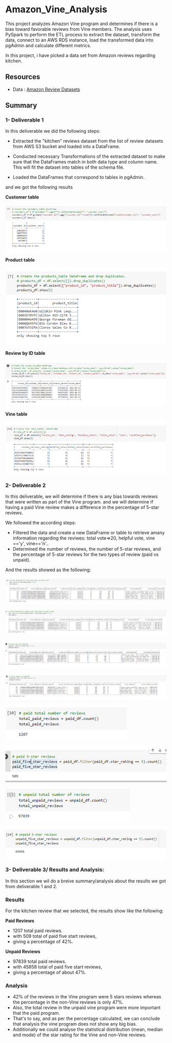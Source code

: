# Amazon_Vine_Analysis

This project analyzes Amazon Vine program and determines if there is a bias toward favorable reviews from Vine members.
The analysis uses PySpark to perform the ETL process to extract the dataset, transform the data, connect to an AWS RDS instance, load the transformed data into pgAdmin and calculate different metrics.

In this project, i have picked a data set from Amazon reviews regarding kitchen.


## Resources
- Data : [Amazon Review Datasets](https://s3.amazonaws.com/amazon-reviews-pds/tsv/index.txt)

## Summary 

### 1- Deliverable 1

In this deliverable we did the following steps:

- Extracted the "kitchen" reviews dataset from the list of review datasets from AWS S3 bucket and loaded into a DataFrame.

- Conducted necessary Transformations of the extracted dataset to make sure that the DataFrames match in both data type and column name. This will fit the dataset into tables of the schema file.

- Loaded the DataFrames that correspond to tables in pgAdmin.

and we got the following results

**Customer table**

![images](https://github.com/morriscomia/Amazon_Vine_Analysis/blob/main/Resources/Customer_table.PNG)

**Product table**

![Product_table](https://github.com/morriscomia/Amazon_Vine_Analysis/blob/main/Resources/Product_table.png)

**Review by ID table**

![Review_ID_table](https://github.com/morriscomia/Amazon_Vine_Analysis/blob/main/Resources/Review_ID_table.PNG)

**Vine table**

![vine_table](https://github.com/morriscomia/Amazon_Vine_Analysis/blob/main/Resources/vine_table.PNG)



### 2- Deliverable 2

In this deliverable, we will determine if there is any bias towards reviews that were written as part of the Vine program. and we will determine if having a paid Vine review makes a difference in the percentage of 5-star reviews.

We followed the according steps:

- Filtered the data and create a new DataFrame or table to retrieve amany information regarding the reviwes: total vote=>20, helpful vote, vine =='y', vine=='n'..
- Determined the number of reviews, the number of 5-star reviews, and the percentage of 5-star reviews for the two types of review (paid vs unpaid).

And the results showed as the following:

![total_vote](https://github.com/morriscomia/Amazon_Vine_Analysis/blob/main/Resources/total_vote.PNG)

![helpful_vote](https://github.com/morriscomia/Amazon_Vine_Analysis/blob/main/Resources/helpful_vote.PNG)

![vine_y](https://github.com/morriscomia/Amazon_Vine_Analysis/blob/main/Resources/vine_y.PNG)

![vine_n](https://github.com/morriscomia/Amazon_Vine_Analysis/blob/main/Resources/vine_n.PNG)

![total_paid_reviews](https://github.com/morriscomia/Amazon_Vine_Analysis/blob/main/Resources/total_paid_reviews.PNG)

![five_star_Reviews](https://github.com/morriscomia/Amazon_Vine_Analysis/blob/main/Resources/five_star_Reviews.PNG)

![total_unpaid_reviews](https://github.com/morriscomia/Amazon_Vine_Analysis/blob/main/Resources/total_unpaid_reviews.PNG)

![unpaid_five_star_reviews](https://github.com/morriscomia/Amazon_Vine_Analysis/blob/main/Resources/unpaid_five_star_reviews.PNG)

### 3- Deliverable 3/ Results and Analysis:

In this section we wil do a breive summary/analysis about the results we got from deliverable 1 and 2.

### Results
For the kitchen review that we selected, the results show like the following:

**Paid Reviews**

- 1207 total paid reviews.
- with 509 total of paid five start reviews, 
- giving a percentage of 42%.


**Unpaid Reviews**
- 97839 total paid reviews.
- with 45858 total of paid five start reviews, 
- giving a percentage of about 47%.

### Analysis

- 42% of the reviews in the Vine program were 5 stars reviews whereas the percentage in the non-Vine reviews is only 47%.
- Also, the total review in the unpaid vine program were more important that the paid program.
- That's to say, and as per the percentage calculated, we can conclude that analysis the vine program does not show any big bias.
- Additionally we could analyse the statistical distribution (mean, median and mode) of the star rating for the Vine and non-Vine reviews.
